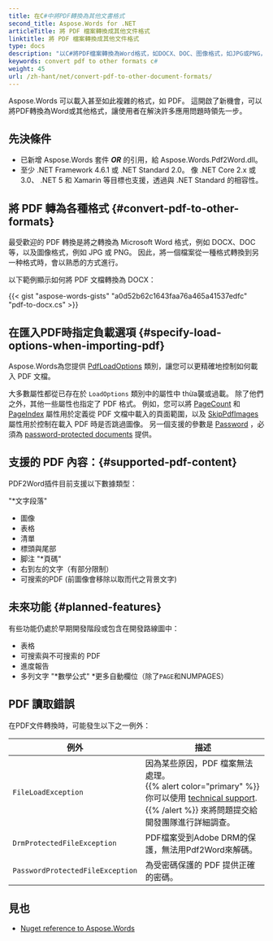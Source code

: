 ```yaml
---
title: 在C#中將PDF轉換為其他文書格式
second_title: Aspose.Words for .NET
articleTitle: 將 PDF 檔案轉換成其他文件格式
linktitle: 將 PDF 檔案轉換成其他文件格式
type: docs
description: "以C#將PDF檔案轉換為Word格式，如DOCX、DOC、图像格式，如JPG或PNG，或任何其他由Aspose.Words支援的格式。"
keywords: convert pdf to other formats c#
weight: 45
url: /zh-hant/net/convert-pdf-to-other-document-formats/
---
```


 Aspose.Words 可以載入甚至如此複雜的格式，如 PDF。 這開啟了新機會，可以將PDF轉換為Word或其他格式，讓使用者在解決許多應用問題時領先一步。

## 先決條件

* 已新增 Aspose.Words 套件 ***OR*** 的引用，給 Aspose.Words.Pdf2Word.dll。
* 至少 .NET Framework 4.6.1 或 .NET Standard 2.0。 像 .NET Core 2.x 或 3.0、 .NET 5 和 Xamarin 等目標也支援，透過與 .NET Standard 的相容性。

## 將 PDF 轉為各種格式 {#convert-pdf-to-other-formats}

最受歡迎的 PDF 轉換是將之轉換為 Microsoft Word 格式，例如 DOCX、DOC 等，以及圖像格式，例如 JPG 或 PNG。 因此，將一個檔案從一種格式轉換到另一种格式時，會以熟悉的方式進行。

以下範例顯示如何將 PDF 文檔轉換為 DOCX：

{{< gist "aspose-words-gists" "a0d52b62c1643faa76a465a41537edfc" "pdf-to-docx.cs" >}}

## 在匯入PDF時指定負載選項 {#specify-load-options-when-importing-pdf}

Aspose.Words為您提供 [PdfLoadOptions](https://reference.aspose.com/words/net/aspose.words.loading/pdfloadoptions/) 類別，讓您可以更精確地控制如何載入 PDF 文檔。

大多數屬性都從已存在於 `LoadOptions` 類別中的屬性中 thừa襲或過載。 除了他們之外，其他一些屬性也指定了 PDF 格式。 例如，您可以將 [PageCount](https://reference.aspose.com/words/net/aspose.words.loading/pdfloadoptions/pagecount/) 和 [PageIndex](https://reference.aspose.com/words/net/aspose.words.loading/pdfloadoptions/pageindex/) 屬性用於定義從 PDF 文檔中載入的頁面範圍，以及 [SkipPdfImages](https://reference.aspose.com/words/net/aspose.words.loading/pdfloadoptions/skippdfimages/) 屬性用於控制在載入 PDF 時是否跳過圖像。 另一個支援的參數是 [Password](https://reference.aspose.com/words/net/aspose.words.loading/loadoptions/password/) ，必須為 [password-protected documents](/words/net/protect-documents-and-parts-of-documents/) 提供。

## 支援的 PDF 內容：{#supported-pdf-content}

PDF2Word插件目前支援以下數據類型：

"*文字段落"
* 圖像
* 表格
* 清單
* 標頭與尾部
* 脚注
"*頁碼"
* 右到左的文字（有部分限制）
* 可搜索的PDF (前圖像會移除以取而代之背景文字)

## 未來功能 {#planned-features}

有些功能仍處於早期開發階段或包含在開發路線圖中：

* 表格
* 可搜索與不可搜索的 PDF
* 進度報告
* 多列文字
"*數學公式"
*更多自動欄位（除了`PAGE`和NUMPAGES）

## PDF 讀取錯誤

在PDF文件轉換時，可能發生以下之一例外：

| 例外 | 描述 |
| -------------------------------- | ------------------------------------------------------------ |
| `FileLoadException` | 因為某些原因，PDF 檔案無法處理。<br />{{% alert color="primary" %}}你可以使用 [technical support](/words/net/technical-support/). {{% /alert %}} 來將問題提交給開發團隊進行詳細調查。 |
| `DrmProtectedFileException` | PDF檔案受到Adobe DRM的保護，無法用Pdf2Word來解碼。 |
| `PasswordProtectedFileException` | 為受密碼保護的 PDF 提供正確的密碼。 |

## 見也

* [Nuget reference to Aspose.Words](https://www.nuget.org/packages/Aspose.Words/)

